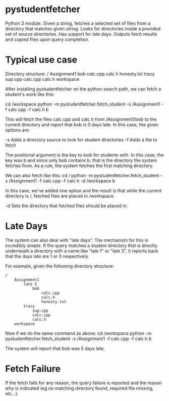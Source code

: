pystudentfetcher
================

Python 3 module. Given a string, fetches a selected set of files from a directory that matches given string. Looks for directories inside a provided set of source directories. Has support for late days. Outputs fetch results and copied files upon query completion.

Typical use case
================

Directory structure:
    /
    	Assignment1
    		bob
    			calc.cpp
    			calc.h
    			honesty.txt
    		tracy
    			sup.cpp
    			calc.cpp
    			calc.h
    	workspace

After installing pystudentfetcher on the python search path, we can fetch a student's work like this:

cd /workspace
python -m pystudentfetcher.fetch_student -s /Assignment1 -f calc.cpp -f calc.h b

This will fetch the files calc.cpp and calc.h from /Assignment1/bob to the current directory and report that bob is 0 days late. In this case, the given options are:

-s	Adds a directory source to look for student directories
-f	Adds a file to fetch

The positional argument is the key to look for students with. In this case, the key was b and since only bob contains b, that is the directory the system fetches from. As a rule, the system fetches the first matching directory.

We can also fetch like this:
cd /
python -m pystudentfetcher.fetch_student -s /Assignment1 -f calc.cpp -f calc.h -d /workspace b

In this case, we've added one option and the result is that while the current directory is /, fetched files are placed in /workspace.

-d	Sets the directory that fetched files should be placed in.

Late Days
=========

The system can also deal with "late days". The mechanism for this is incredibly simple. If the query matches a student directory that is directly underneath a directory with a name like "late 1" or "late 3", it reports back that the days late are 1 or 3 respectively.

For example, given the following directory structure:

	/
		Assignment1
			late 5
				bob
					calc.cpp
					calc.h
					honesty.txt
			tracy
				sup.cpp
				calc.cpp
				calc.h
		workspace

Now if we do the same command as above:
cd /workspace
python -m pystudentfetcher.fetch_student -s /Assignment1 -f calc.cpp -f calc.h b

The system will report that bob was 5 days late.

Fetch Failure
=============

If the fetch fails for any reason, the query failure is reported and the reason why is indicated (eg no matching directory found, required file missing, etc...).


